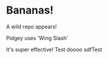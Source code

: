 Bananas!
========

A wild repo appears!

Pidgey uses 'Wing Slash'

It's super effective!
Test
doooo
sdfTest
